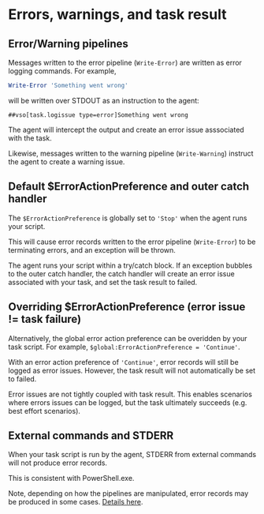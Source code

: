 # Errors, warnings, and task result

## Error/Warning pipelines

Messages written to the error pipeline (`Write-Error`) are written as error logging commands. For example,

```PowerShell
Write-Error 'Something went wrong'
```

will be written over STDOUT as an instruction to the agent:
```
##vso[task.logissue type=error]Something went wrong
```

The agent will intercept the output and create an error issue asssociated with the task.

Likewise, messages written to the warning pipeline (`Write-Warning`) instruct the agent to create a warning issue.

## Default $ErrorActionPreference and outer catch handler

The `$ErrorActionPreference` is globally set to `'Stop'` when the agent runs your script.

This will cause error records written to the error pipeline (`Write-Error`) to be terminating errors, and an exception will be thrown.

The agent runs your script within a try/catch block. If an exception bubbles to the outer catch handler, the catch handler will create an error issue associated with your task, and set the task result to failed.

## Overriding $ErrorActionPreference (error issue != task failure)

Alternatively, the global error action preference can be overidden by your task script. For example, `$global:ErrorActionPreference = 'Continue'`.

With an error action preference of `'Continue'`, error records will still be logged as error issues. However, the task result will not automatically be set to failed.

Error issues are not tightly coupled with task result. This enables scenarios where errors issues can be logged, but the task ultimately succeeds (e.g. best effort scenarios).

## External commands and STDERR

When your task script is run by the agent, STDERR from external commands will not produce error records.

This is consistent with PowerShell.exe.

Note, depending on how the pipelines are manipulated, error records may be produced in some cases. [Details here](ExternalCommandStderrDetails.md).
